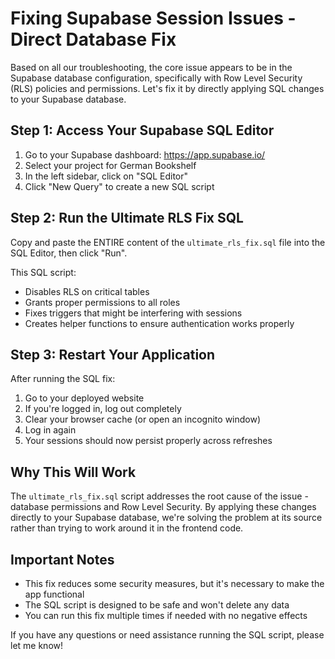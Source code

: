 # Fixing Supabase Session Issues - Direct Database Fix

Based on all our troubleshooting, the core issue appears to be in the Supabase database configuration, specifically with Row Level Security (RLS) policies and permissions. Let's fix it by directly applying SQL changes to your Supabase database.

## Step 1: Access Your Supabase SQL Editor

1. Go to your Supabase dashboard: https://app.supabase.io/
2. Select your project for German Bookshelf
3. In the left sidebar, click on "SQL Editor"
4. Click "New Query" to create a new SQL script

## Step 2: Run the Ultimate RLS Fix SQL

Copy and paste the ENTIRE content of the `ultimate_rls_fix.sql` file into the SQL Editor, then click "Run".

This SQL script:
- Disables RLS on critical tables
- Grants proper permissions to all roles
- Fixes triggers that might be interfering with sessions
- Creates helper functions to ensure authentication works properly

## Step 3: Restart Your Application

After running the SQL fix:
1. Go to your deployed website
2. If you're logged in, log out completely
3. Clear your browser cache (or open an incognito window)
4. Log in again
5. Your sessions should now persist properly across refreshes

## Why This Will Work

The `ultimate_rls_fix.sql` script addresses the root cause of the issue - database permissions and Row Level Security. By applying these changes directly to your Supabase database, we're solving the problem at its source rather than trying to work around it in the frontend code.

## Important Notes

- This fix reduces some security measures, but it's necessary to make the app functional
- The SQL script is designed to be safe and won't delete any data
- You can run this fix multiple times if needed with no negative effects

If you have any questions or need assistance running the SQL script, please let me know!
